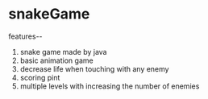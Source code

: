 # snakeGame

features-- 
1. snake game made by java 
2. basic animation game
3. decrease life when touching with any enemy
4. scoring pint
5. multiple levels with increasing the number of enemies
